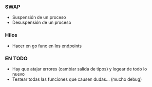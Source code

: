### SWAP
- Suspensión de un proceso
- Desuspensión de un proceso

### Hilos
- Hacer en go func en los endpoints


### EN TODO
- Hay que atajar errores (cambiar salida de tipos) y logear de todo lo nuevo
- Testear todas las funciones que causen dudas... (mucho debug)